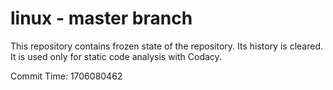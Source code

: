 # linux - master branch

This repository contains frozen state of the repository.
Its history is cleared. It is used only for static code
analysis with Codacy.

Commit Time: 1706080462